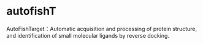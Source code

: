 # autofishT
AutoFishTarget：Automatic acquisition and processing of protein structure, and identification of small molecular ligands by reverse docking.
